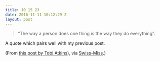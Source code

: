 ```yaml
---
title: 10 15 23
date: 2016-11-11 10:12:29 Z
layout: post
---
```


> “The way a person does one thing is the way they do everything”. 

A quote which pairs well with my previous post. 

(From [this post by Tobi Atkins](http://www.pickthebrain.com/blog/one-phrase-changed-life/)), via [Swiss-Miss](http://www.swiss-miss.com/).)